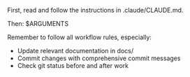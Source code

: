 First, read and follow the instructions in .claude/CLAUDE.md.

Then: $ARGUMENTS

Remember to follow all workflow rules, especially:
- Update relevant documentation in docs/
- Commit changes with comprehensive commit messages
- Check git status before and after work
